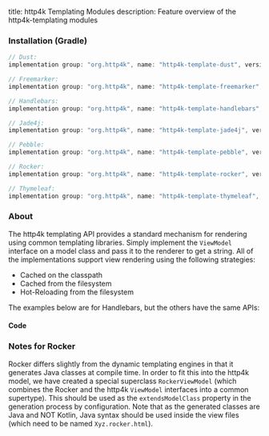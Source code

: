 title: http4k Templating Modules
description: Feature overview of the http4k-templating modules

### Installation (Gradle)

```groovy
// Dust: 
implementation group: "org.http4k", name: "http4k-template-dust", version: "4.37.0.0"

// Freemarker: 
implementation group: "org.http4k", name: "http4k-template-freemarker", version: "4.37.0.0"

// Handlebars: 
implementation group: "org.http4k", name: "http4k-template-handlebars", version: "4.37.0.0"

// Jade4j: 
implementation group: "org.http4k", name: "http4k-template-jade4j", version: "4.37.0.0"

// Pebble: 
implementation group: "org.http4k", name: "http4k-template-pebble", version: "4.37.0.0"

// Rocker: 
implementation group: "org.http4k", name: "http4k-template-rocker", version: "4.37.0.0"

// Thymeleaf: 
implementation group: "org.http4k", name: "http4k-template-thymeleaf", version: "4.37.0.0"
```

### About
The http4k templating API provides a standard mechanism for rendering using common templating libraries. Simply implement the `ViewModel` interface on a model class and pass it to the renderer to get a string. All of the implementations support view rendering using the following strategies:

* Cached on the classpath
* Cached from the filesystem
* Hot-Reloading from the filesystem

The examples below are for Handlebars, but the others have the same APIs:

#### Code  [<img class="octocat"/>](https://github.com/http4k/http4k/blob/master/src/docs/guide/reference/templating/example.kt)

<script src="https://gist-it.appspot.com/https://github.com/http4k/http4k/blob/master/src/docs/guide/reference/templating/example.kt"></script>

### Notes for Rocker
Rocker differs slightly from the dynamic templating engines in that it generates Java classes at compile time. In order to fit this into the http4k model, we have created a special superclass `RockerViewModel` (which combines the Rocker and the http4k `ViewModel` interfaces into a common supertype). This should be used as the `extendsModelClass` property in the generation process by configuration. Note that as the generated classes are Java and NOT Kotlin, Java syntax should be used inside the view files (which need to be named `Xyz.rocker.html`).

[http4k]: https://http4k.org
